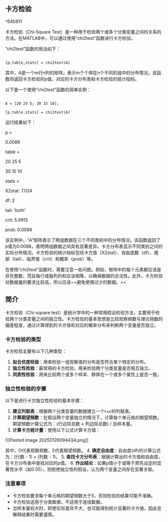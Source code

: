 ## 卡方检验

^640811



卡方检验（Chi-Square Test）是一种用于检验两个或多个分类变量之间的关系的方法。在MATLAB中，可以通过使用“chi2test”函数进行卡方检验。

“chi2test”函数的用法如下：
```

[p,table,stats] = chi2test(A)
```

其中，A是一个m行n列的矩阵，表示m个个体在n个不同的组中的分布情况。该函数将返回卡方检验的p值、对应的卡方分布表和卡方检验的统计指标。

以下是一个使用“chi2test”函数的简单实例：
```

A = [20 25 5; 30 15 10];

[p,table,stats] = chi2test(A)
```

运行结果如下：

p =

0.0088

table =

20 25 5

30 15 10

stats =

X2stat: 7.024

df: 2

tail: 'both'

crit: 5.9915

prob: 0.0088

该实例中，“A”矩阵表示了两组数据在三个不同类别中的分布情况。该函数返回了p值为0.0088，表明两组数据之间具有显著差异。卡方分布表显示不同类别之间的实际分布情况。卡方检验的统计指标包括卡方值（X2stat）、自由度数（df）、尾部（tail）、临界值（crit）和概率（prob）等。

在使用“chi2test”函数时，需要注意一些问题。例如，矩阵中的每个元素都应该是非负整数，而且每行或每列的和应该相等，以确保数据的合法性。此外，卡方检验对数据量的要求比较高，所以应该==避免使用过少的数据。==

## 简介

卡方检验（Chi-square test）是统计学中的一种常用假设检验方法，主要用于检验两个分类变量之间的独立性。卡方检验的基本思想是比较观察频数与理论频数的偏差程度，通过计算得到的卡方值和对应的概率分布来判断两个变量是否独立。
### 卡方检验的类型
卡方检验主要有以下几种类型：
1. **拟合优度检验**：用来检验一组观察值的分布是否符合某个特定的分布。
2. **独立性检验**：最常用的卡方检验，用来检验两个分类变量是否相互独立。
3. **同质性检验**：用来比较两个或多个样本、群体在一个或多个属性上是否一致。
### 独立性检验的步骤
以下是进行卡方独立性检验的基本步骤：
1. **建立列联表**：根据两个分类变量的数据建立一个r×c的列联表。
2. **计算期望频数**：在假设两个变量独立的情况下，计算每个单元格的期望频数。期望频数计算公式为：(行边际总数 × 列边际总数) / 总样本量。
3. **计算卡方统计量**：使用以下公式计算卡方值：
   
  ![[Pasted image 20250126094434.png]]
   
   其中，O代表观察频数，E代表期望频数。
4. **确定自由度**：自由度(df)的计算公式为：(行数 - 1) × (列数 - 1)。
5. **查找卡方分布表**：根据计算出的卡方值和自由度，在卡方分布表中查找对应的p值。
6. **作出结论**：如果p值小于或等于预先设定的显著性水平（如0.05），则拒绝独立性的假设，认为两个变量之间存在显著关联。
### 注意事项
- 卡方检验要求每个单元格的期望频数大于5，否则检验的结果可能不准确。
- 卡方检验适用于分类数据，不适用于连续数据。
- 当样本量较大时，即使实际差异不大，也可能得到统计显著的卡方值，因此在解释结果时需要谨慎。
